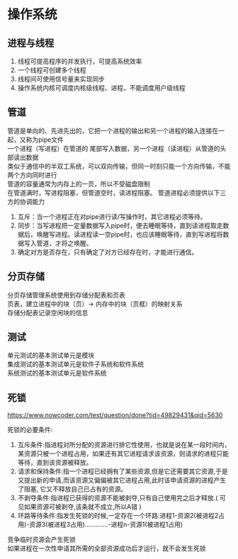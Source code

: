# 操作系统

## 进程与线程

1. 线程可提高程序的并发执行，可提高系统效率
2. 一个线程可创建多个线程
3. 线程间可使用信号量来实现同步
4. 操作系统内核可调度内核级线程、进程，不能调度用户级线程

## 管道

管道是单向的、先进先出的，它把一个进程的输出和另一个进程的输入连接在一起，又称为pipe文件  
一个进程（写进程）在管道的 尾部写入数据，另一个进程（读进程）从管道的头部读出数据  
类似于通信中的半双工系统，可以双向传输，但同一时刻只能一个方向传输，不能两个方向同时进行  
管道的容量通常为内存上的一页，所以不受磁盘限制  
在管道满时，写进程阻塞，但管道空时，读进程阻塞。
管道进程必须提供以下三方的协调能力

1. 互斥：当一个进程正在对pipe进行读/写操作时，其它进程必须等待。
2. 同步：当写进程把一定量数据写入pipe时，便去睡眠等待，直到读进程取走数据后，唤醒写进程。读进程读一空pipe时，也应该睡眠等待，直到写进程将数据写入管道，才将之唤醒。
3. 确定对方是否存在，只有确定了对方已经存在时，才能进行通信。

## 分页存储

分页存储管理系统使用到存储分配表和页表  
页表，建立进程中的块（页）->  内存中的块（页框）的映射关系  
存储分配表记录空闲块的信息

## 测试

单元测试的基本测试单元是模块  
集成测试的基本测试单元是软件子系统和软件系统  
系统测试的基本测试单元是软件系统  

## 死锁

<https://www.nowcoder.com/test/question/done?tid=49829431&qid=5630>

死锁的必要条件:

1. 互斥条件:指进程对所分配的资源进行排它性使用，也就是说在某一段时间内，某资源只被一个进程占用，如果还有其它进程请求该资源，则请求的进程只能等待，直到该资源被释放。
2. 请求和保持条件:指一个进程已经拥有了某些资源,但是它还需要其它资源,于是又提出新的申请,而该资源又偏偏被其它进程占用,此时该申请资源的进程产生了阻塞, 它又不释放自己已占有的资源。
3. 不剥夺条件:指进程已获得的资源不能被剥夺,只有自己使用完之后才释放.( 可见如果资源可被剥夺,该条就不成立,所以A错 )
4. 环路等待条件:指发生死锁的时候,一定存在一个环路:进程1-资源2(被进程2占用)-资源3(被进程3占用).............-进程n-资源1(被进程1占用)

竞争临时资源会产生死锁  
如果进程在一次性申请其所需的全部资源成功后才运行，就不会发生死锁  
